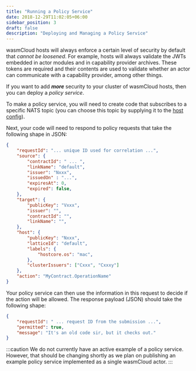 ```yaml
---
title: "Running a Policy Service"
date: 2018-12-29T11:02:05+06:00
sidebar_position: 3
draft: false
description: "Deploying and Managing a Policy Service"
---
```


wasmCloud hosts will always enforce a certain level of security by default that _cannot be loosened_. For example, hosts will always validate the JWTs embedded in actor modules and in capability provider archives. These tokens are required and their contents are used to validate whether an actor can communicate with a capability provider, among other things.

If you want to add _**more**_ security to your cluster of wasmCloud hosts, then you can deploy a _policy service_.

To make a policy service, you will need to create code that subscribes to a specific NATS topic (you can choose this topic by supplying it to the [host config](../../hosts/elixir/host_configure)).

Next, your code will need to respond to policy requests that take the following shape in JSON:

```json
{
    "requestId": "... unique ID used for correlation ...",
    "source": {
        "contractId": " ... ",
        "linkName": "default", 
        "issuer": "Nxxx",
        "issuedOn" : "...",
        "expiresAt": 0,
        "expired": false,
    },
    "target": {
        "publicKey": "Vxxx",
        "issuer": "",
        "contractId": "",
        "linkName": "",
    },
    "host": {
        "publicKey": "Nxxx",
        "latticeId": "default",
        "labels": {
            "hostcore.os": "mac",        
        },
        "clusterIssuers": ["Cxxx", "Cxxxy"]
    },  
    "action": "MyContract.OperationName"
}
```

Your policy service can then use the information in this request to decide if the action will be allowed. The response payload (JSON) should take the following shape:

```json
{
    "requestId": " ... request ID from the submission ...",
    "permitted": true,
    "message": "It's an old code sir, but it checks out."
}
```

:::caution
We do not currently have an active example of a policy service. However, that should be changing shortly as we plan on publishing an example policy service implemented as a single wasmCloud actor.
:::

